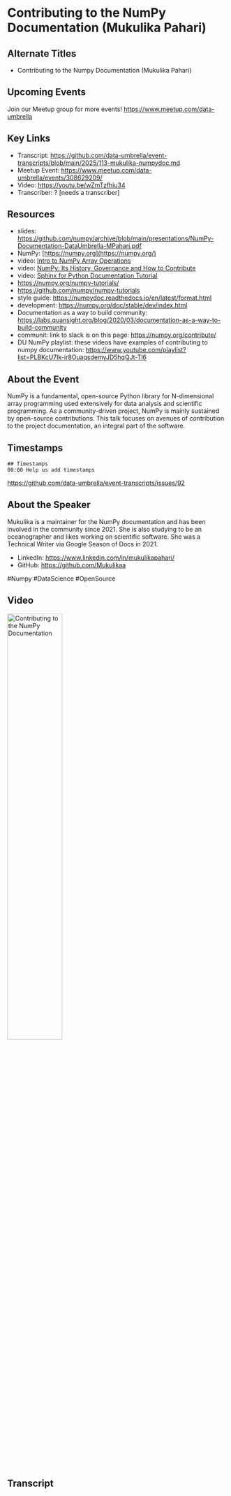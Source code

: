 # Contributing to the NumPy Documentation (Mukulika Pahari)

## Alternate Titles
- Contributing to the Numpy Documentation (Mukulika Pahari)

## Upcoming Events
Join our Meetup group for more events!
https://www.meetup.com/data-umbrella

## Key Links
- Transcript: https://github.com/data-umbrella/event-transcripts/blob/main/2025/113-mukulika-numpydoc.md
- Meetup Event: https://www.meetup.com/data-umbrella/events/308629209/
- Video: https://youtu.be/wZmTzfhiu34
- Transcriber: ? [needs a transcriber]


## Resources
- slides: https://github.com/numpy/archive/blob/main/presentations/NumPy-Documentation-DataUmbrella-MPahari.pdf
- NumPy: [https://numpy.org](https://numpy.org/)
- video: [Intro to NumPy Array Operations](https://www.youtube.com/watch?v=oud3Jd1FJ7c)
- video: [NumPy: Its History, Governance and How to Contribute](https://www.youtube.com/watch?v=lHJqOE5j6xE&feature=youtu.be)
- video: [Sphinx for Python Documentation Tutorial](https://youtu.be/tXWscUSYdBs)
- https://numpy.org/numpy-tutorials/
- https://github.com/numpy/numpy-tutorials
- style guide: https://numpydoc.readthedocs.io/en/latest/format.html
- development: https://numpy.org/doc/stable/dev/index.html
- Documentation as a way to build community: https://labs.quansight.org/blog/2020/03/documentation-as-a-way-to-build-community
- communit: link to slack is on this page: https://numpy.org/contribute/
- DU NumPy playlist: these videos have examples of contributing to numpy documentation: 
https://www.youtube.com/playlist?list=PLBKcU7Ik-ir8OuaqsdemyJD5hqQJt-Tl6

## About the Event
NumPy is a fundamental, open-source Python library for N-dimensional array programming used extensively for data analysis and scientific programming. As a community-driven project, NumPy is mainly sustained by open-source contributions. This talk focuses on avenues of contribution to the project documentation, an integral part of the software.


## Timestamps
```
## Timestamps
00:00 Help us add timestamps
```
https://github.com/data-umbrella/event-transcripts/issues/92

## About the Speaker
Mukulika is a maintainer for the NumPy documentation and has been involved in the community since 2021. She is also studying to be an oceanographer and likes working on scientific software. She was a Technical Writer via Google Season of Docs in 2021.
- LinkedIn: https://www.linkedin.com/in/mukulikapahari/
- GitHub: https://github.com/Mukulikaa

#Numpy #DataScience #OpenSource

## Video 
<a href="http://www.youtube.com/watch?feature=player_embedded&v=wZmTzfhiu34" target="_blank"><img src="http://img.youtube.com/vi/wZmTzfhiu34/0.jpg" alt="Contributing to the NumPy Documentation" width="50%" /></a>

## Transcript
